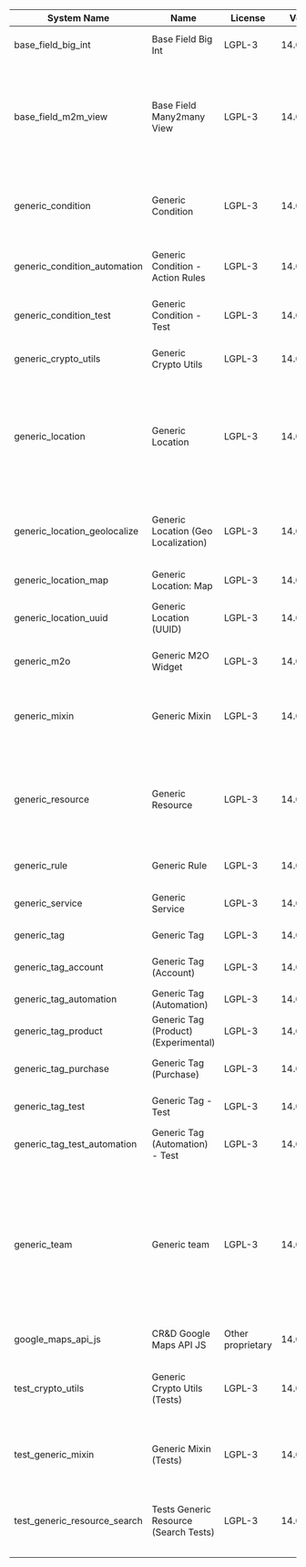 | System Name | Name | License | Version | Summary | Price |
|---|---|---|---|---|---|
| base_field_big_int | Base Field Big Int | LGPL-3 | 14.0.0.6.0 | BigInt field implementation for Odoo |  |
| base_field_m2m_view | Base Field Many2many View | LGPL-3 | 14.0.0.6.0 | Adds Many2manyView field implementation for Odoo. Useful in cases when m2m relation computed via Postgresql View |  |
| generic_condition | Generic Condition | LGPL-3 | 14.0.1.22.0 | Create generic conditions on which you         can program some logic in Odoo objects |  |
| generic_condition_automation | Generic Condition - Action Rules | LGPL-3 | 14.0.1.5.0 | Generic Conditions (Integration with Action Rules) |  |
| generic_condition_test | Generic Condition - Test | LGPL-3 | 14.0.1.12.0 | Generic Conditions - Tests (do not install manualy) |  |
| generic_crypto_utils | Generic Crypto Utils | LGPL-3 | 14.0.0.8.0 | Technical utils to add encryption to other addons |  |
| generic_location | Generic Location | LGPL-3 | 14.0.2.11.0 | Allows you to make an abstract description of the         objects location relative to the general location         (for example: house3 -> office5 -> room2 -> table5) |  |
| generic_location_geolocalize | Generic Location (Geo Localization) | LGPL-3 | 14.0.1.11.1 | Generic Location (Automaticaly determine geo coordinates         for location by its address) |  |
| generic_location_map | Generic Location: Map | LGPL-3 | 14.0.1.13.0 | Display locations on map view. |  |
| generic_location_uuid | Generic Location (UUID) | LGPL-3 | 14.0.1.8.0 | Generic Location (Add UUID to generic locations) |  |
| generic_m2o | Generic M2O Widget | LGPL-3 | 14.0.1.9.0 | Generic Many2one widget |  |
| generic_mixin | Generic Mixin | LGPL-3 | 14.0.1.81.0 | Technical module with generic mixins, that may help to build other modules |  |
| generic_resource | Generic Resource | LGPL-3 | 14.0.1.51.0 | Provides the ability to create and categorize         various resources that can be used in other Odoo modules. |  |
| generic_rule | Generic Rule | LGPL-3 | 14.0.1.9.0 | Adds new top-level menu 'rules' |  |
| generic_service | Generic Service | LGPL-3 | 14.0.1.30.1 | Create and manage service catalog |  |
| generic_tag | Generic Tag | LGPL-3 | 14.0.2.15.0 | Generic tag management. |  |
| generic_tag_account | Generic Tag (Account) | LGPL-3 | 14.0.1.6.0 | Generic tag integration with account addon |  |
| generic_tag_automation | Generic Tag (Automation) | LGPL-3 | 14.0.1.6.0 |  |  |
| generic_tag_product | Generic Tag (Product) (Experimental) | LGPL-3 | 14.0.1.6.0 | Generic tag integration with product addon |  |
| generic_tag_purchase | Generic Tag (Purchase) | LGPL-3 | 14.0.1.6.0 | Generic tag integration with purchase addon |  |
| generic_tag_test | Generic Tag - Test | LGPL-3 | 14.0.1.8.0 | Generic Tag - Tests (do not install manualy) |  |
| generic_tag_test_automation | Generic Tag (Automation) - Test | LGPL-3 | 14.0.1.5.0 |  |  |
| generic_team | Generic team | LGPL-3 | 14.0.1.21.0 | With this module you can create teams and add         users to them, which allows you to perform group         actions (such as assigning a responsible team         instead of one person) while working with Odoo applications. |  |
| google_maps_api_js | CR&D Google Maps API JS | Other proprietary | 14.0.0.4.0 |  |  |
| test_crypto_utils | Generic Crypto Utils (Tests) | LGPL-3 | 14.0.0.13.0 | Technical module that have to be used to test Generic Crypto Utils module |  |
| test_generic_mixin | Generic Mixin (Tests) | LGPL-3 | 14.0.0.23.0 | Technical module that have to be used to test Generic Mixin module |  |
| test_generic_resource_search | Tests Generic Resource (Search Tests) | LGPL-3 | 14.0.0.5.0 | Technical module that have to be used to test Generic Resource search cases |  |

